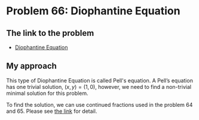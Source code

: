 # Problem 66: Diophantine Equation

## The link to the problem

- [Diophantine Equation](https://projecteuler.net/problem=66)

## My approach

This type of Diophantine Equation is called Pell's equation.
A Pell’s equation has one trivial solution, $(x, y) = (1, 0)$,
however, we need to find a non-trivial minimal solution for this problem.

To find the solution, we can use continued fractions used in the problem 64 and 65.
Please see [the link](https://en.wikipedia.org/wiki/Pell%27s_equation#Fundamental_solution_via_continued_fractions) for detail.

